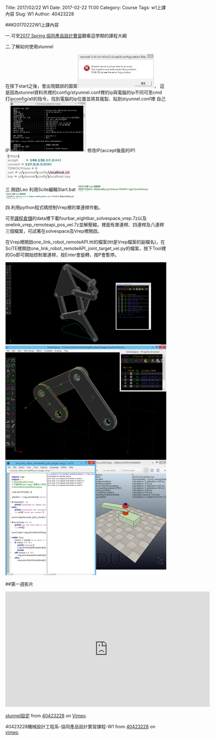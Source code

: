Title: 2017/02/22 W1
Date: 2017-02-22 11:00
Category: Course
Tags: w1上課內容
Slug: W1
Author: 40423228

###20170222W1上課內容

<!-- PELICAN_END_SUMMARY -->

一.可至<a href="http://mde.tw/2017springcd/blog/2017spring-cd.html">2017 Spring 協同產品設計實習</a>觀看這學期的課程大綱

二.</span>了解如何使用stunnel

在按下start之後，會出現錯誤的圖案<img src="./../data/W1/stunnel Error.png" width="240" />，
這是因為stunnel資料夾裡的config/styunnel.conf裡的ip與電腦的ip不同可至cmd打ipconfig/all的指令，找到電腦的ip位置並將其複製、貼到styunnel.conf裡
自己IP<img src="./../data/W1/IP2.jpg" width="240" />
修改IP(accept後面的IP)<img src="./../data/W1/IP.jpg" width="240" />

三.開啟Leo
利用Scite編輯Start.bat
<img src="./../data/W1/before.jpg" width="240" />
<img src="./../data/W1/after.jpg" width="240" />


四.利用python程式碼控制Vrep裡的單連桿作動。

可至<a href="http://github.com/mdecourse/2017springcd">課程倉儲</a>的data裡下載fourbar_eightbar_solvespace_vrep.7z以及onelink_vrep_remoteapi_pos_vel.7z並解壓縮，裡面有單連桿、四連桿及八連桿三個檔案，可試著在solvespace及Vrep裡開啟。

在Vrep裡開啟one_link_robot_remoteAPI.ttt的檔案(ttt是Vrep檔案的副檔名)，在SciTE裡開啟one_link_robot_remoteAPI_joint_target_vel.py的檔案，按下Tool裡的Go即可開始控制單連桿，按Enter會旋轉，按P會暫停。

<img src="./../data/jansen_solvespace_2.png" width="560" />

<img src="./../data/W1/fourbar345.png" width="560" />

<img src="./../data/W1/one_link_robot_remoteAPI.png" width="560" />

##第一週影片

<iframe src="https://player.vimeo.com/video/206084321" width="640" height="360" frameborder="0" webkitallowfullscreen mozallowfullscreen allowfullscreen></iframe>
<p><a href="https://vimeo.com/206084321">stunnel設定</a> from <a href="https://vimeo.com/user47600730">40423228</a> on <a href="https://vimeo.com">Vimeo</a>.</p>

40423228機械設計工程系-協同產品設計實習課程-W1</a> from <a href="https://vimeo.com/user47600730/videos">40423228</a> on <a href="https://vimeo.com/home/myvideos">vimeo</a>.</p>

